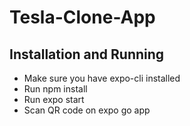 # Tesla-Clone-App
## Installation and Running
- Make sure you have expo-cli installed
- Run npm install
- Run expo start
- Scan QR code on expo go app 
